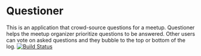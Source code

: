 # Questioner
 This is an application that crowd-source questions for a meetup. ​ Questioner​​ helps the meetup organizer prioritize questions to be answered. Other users can vote on asked questions and they bubble to the top or bottom of the log.
 [![Build Status](https://travis-ci.org/G-Chilie/Questioner.svg?branch=develop)](https://travis-ci.org/G-Chilie/Questioner)
